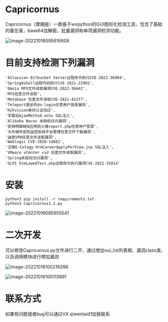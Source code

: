 # Capricornus

Capricornus（摩羯座）一款基于wxpython的GUI图形化检测工具，包含了基础的备忘录，base64加解密，批量漏洞和单项漏洞检测功能。

![image-20221016095616608](https://qwtd-image.oss-cn-hangzhou.aliyuncs.com/img/image-20221016095616608.png)

# 目前支持检测下列漏洞

```
'Atlassian Bitbucket Server远程命令执行CVE-2022-36804',
'Spring4shell远程代码执行CVE-2022-22965',
'Omnia MPX文件读取漏洞CVE-2022-36642',
'M7S任意文件读取',
'Metabase 任意文件读取CVE-2021-41277',
'Teleport堡垒机do-login任意用户登录漏洞',
'Hikvision身份认证绕过',
'孚盟云AjaxMethod.ashx SQL注入',
'Alibaba Nacos 未授权访问漏洞',
'安恒明御WEB应用防火墙report.php任意用户登录',
'大华城市安防监控系统平台管理任意文件下载漏洞',
'迪普VPN任意文件读取漏洞',
'Weblogic CVE-2020-14882',
'泛微E-Cology HrmCareerApplyPerView.jsp SQL注入',
'VMware vCenter vid 任意文件读取漏洞',
'Spring未授权访问漏洞',
'GLPI htmLawedTest.php远程命令执行漏洞CVE-2022-35914'
```

# 安装

```
python3 pip install -r requirements.txt
python3 Capricornus1.2.py
```

![image-20221016095955541](https://qwtd-image.oss-cn-hangzhou.aliyuncs.com/img/image-20221016095955541.png)

# 二次开发

可以修改Capricornus.py文件进行二开，通过增加vul_list列表框、漏洞class类，以及调用模块进行增加漏洞

![image-20221016100216266](https://qwtd-image.oss-cn-hangzhou.aliyuncs.com/img/image-20221016100216266.png)

![image-20221016100113891](https://qwtd-image.oss-cn-hangzhou.aliyuncs.com/img/image-20221016100113891.png)

# 联系方式

如果有问题或者bug可以通过VX qiwentaid1加我联系